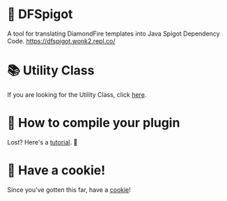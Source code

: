# 💎 DFSpigot
A tool for translating DiamondFire templates into Java Spigot Dependency Code.
https://dfspigot.wonk2.repl.co/

# 📚 Utility Class
If you are looking for the Utility Class, click [here](https://www.youtube.com/watch?v=dQw4w9WgXcQ).

# 📙 How to compile your plugin
Lost? Here's a [tutorial](https://www.youtube.com/watch?v=Q7sgqSbuVRQ). 🙌




# 🍪 Have a cookie!
Since you've gotten this far, have a [cookie](https://www.youtube.com/watch?v=dQw4w9WgXcQ)!
